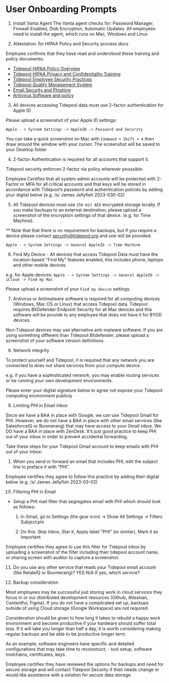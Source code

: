 # User Onboarding Prompts

1. Install Vanta Agent
The Vanta agent checks for: Password Manager, Firewall Enabled, Disk Encryption, Automatic Updates. All employees need to install the agent, which runs on Mac, Windows and Linux

2. Attestation: for HIPAA Policy and Security process docs

Employee confirms that they have read and understood these training and policy documents:

- [Tidepool HIPAA Policy Overview](https://docs.google.com/document/d/1huFYE37WkbZmIyXxrn5Oia0PVsHkQ86BpjuyYwdXa-8/edit)
- [Tidepool HIPAA Privacy and Confidentiality Training](https://docs.google.com/document/d/1n6RtmsL606I400i1gr-t16kYrhz2DoLnwaX9aTgEqb4/edit#)
- [Tidepool Employee Security Practices](https://docs.google.com/document/d/1R-2orJXpC1iVYxmXZTWeqFXaAFfqQoV2AOGBh99L2E4/edit#heading=h.1w9s5iqx1ywf)
- [Tidepool Quality Management System](https://docs.google.com/document/d/1q_8KmWLu22cjVD_SpLPw5othfZR0vmH43NBMoo2y9FI)
- [Email Security and Phishing](https://tidepool.atlassian.net/wiki/x/cgAFHw)
- [Antivirus Software and policy](https://tidepool.atlassian.net/wiki/x/AgABK)

3. All devices accessing Tidepool data must use 2-factor authentication for Apple ID

Please upload a screenshot of your Apple ID settings:

`Apple - > System Settings -> AppleID -> Password and Security`

You can take a quick screenshot on Mac with `Command + Shift + 4` then draw around the window with your cursor. The screenshot will be saved to your Desktop folder

4. 2-factor Authentication is required for all accounts that support it.

Tidepool security enforces 2-factor via policy wherever poossible. 

Employee Certifies that all system admin accounts will be protected with 2-Factor or MFA for all critical accounts and that keys will be stored in accordance with Tidepool’s password and authentication policies by adding your digital below (e.g. /s/ James Jellyfish 2023-030-02)

5. All Tidepool devices must use `256-bit AES` encrypted storage locally. If you make backups to an external destination, please upload a screenshot of the encryption settings of that device. (e.g. for Time Machine). 

** Note that that there is no requirement for backups, but if you require a device please contact security@tidepool.org and one will be provided. 

`Apple - > System Settings -> General AppleID -> Time Machine`

6. Find My Device - All devices that access Tidepool Data must have the location-based "Find My" features enabled, this includes phone, laptops and other mobile devices. 

e.g. for Apple devices: 
`Apple - > System Settings -> General AppleID -> iCloud -> Find my Mac`

Please upload a screenshot of your `Find my device` settings.

7. Antivirus or Antimalware software is required for all computing devices (Windows, Mac OS or Linux) that access Tidepool data. Tidepool requires BitDefender Endpoint Security for all Mac devices and this software will be provide to any employee that does not have it for BYOD devices.

Non-Tidepool devices may use alternative anti-malware software. If you are using something different than Tidepool Bitdefender, please upload a screenshot of your software version definitions. 

8. Network integrity

To protect yourself and Tidepool, it is required that any network you are connected to does not share services from your compute device. 

e.g. if you have a sophisiticated network, you may enable routing services or be running your own development environments. 

Please enter your digital signature below to agree not expose your Tidepool computing environment publicly

9. Limiting PHI in Email Inbox

Since we have a BAA in place with Google, we can use Tidepool Gmail for PHI. However, we do not have a BAA in place with other email services (like SalesforceIQ or Boomerang) that may have access to your Gmail inbox. We DO have a BAA in place with ZenDesk. It’s just good practice to keep PHI out of your inbox in order to prevent accidental forwarding.

Take these steps for your Tidepool Gmail account to keep emails with PHI out of your Inbox:

  1. When you send or forward an email that includes PHI, edit the subject line to preface it with “PHI”. 

Employee certifies they agree to follow this practice by adding their digital below (e.g. /s/ James Jellyfish 2023-03-02)

10. Filtering PHI in Email

- Setup a PHI mail filter that segregates email with PHI which should look as follows:

  1. In Gmail, go to Settings (the gear icon) -> Show All Settings -> Filters
Subject:phi

  2. Do this: Skip Inbox, Star it, Apply label "PHI" (or similar), Mark it as important

Employee certifies they agree to use this filter for Tidepool inbox by uploading a screenshot of the filter including their tidepool account name, or sharing screen with auditor to capture a screenshot.

11. Do you use any other service that reads your Tidepool email account (like RelateIQ or Boomerang)? YES   N/A
If yes, which service? 

12. Backup consideration

Most employees may be successful just storing work in cloud services they focus in or our distributed development resources (Github, Atlassian, Contentful, Figma). If you do not have a complicated set up, backups outside of using Cloud storage (Google Workspace) are not required. 

Consideration should be given to how long it takes to rebuild a happy work environment and become productive if your hardware should suffer total loss. If it will take you longer than half a day, it is worth considering making regular backups and be able to be productive longer term.

As an example, software engineers have specific and detailed configurations that may take time to reconstruct, - tool setup, software toolchains, certificates, keys.

Employee certifies they have reviewed the options for backups and need for secure storage and will contact Tidepool Security if their needs change or would like assistance with a solution for secure data storage.








